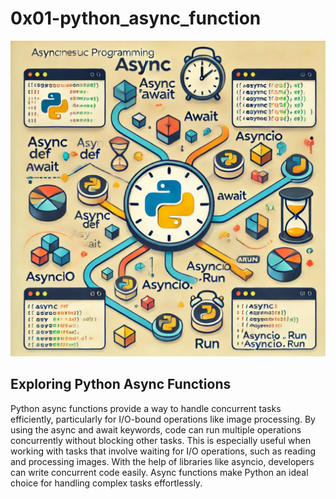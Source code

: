 # 0x01-python_async_function

<img src="./image.png" />
<h2>
  Exploring Python Async Functions
</h2>
<p>
  Python async functions provide a way to handle concurrent tasks efficiently, particularly for I/O-bound operations like image processing. By using the async and await keywords, code can run multiple operations concurrently without blocking other tasks. This is especially useful when working with tasks that involve waiting for I/O operations, such as reading and processing images. With the help of libraries like asyncio, developers can write concurrent code easily. Async functions make Python an ideal choice for handling complex tasks effortlessly.
</p>
